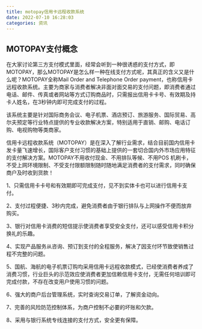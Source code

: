 ```yaml
---
title: motopay信用卡远程收款系统
date: 2022-07-10 16:28:03
categories: 资讯
---
```

## MOTOPAY支付概念
在大家讨论第三方支付模式里面，经常会听到一种很诱惑的支付方式，即MOTOPAY，那么MOTOPAY是怎么样一种在线支付方式呢，其真正的含义又是什么呢？MOTOPAY全称Mail Order and Telephone Order payment，也称信用卡远程收款系统。主要为商家与消费者解决非面对面交易的支付问题，即消费者通过电话、邮件、传真或者网站等方式订购商品时，只需报出信用卡卡号、有效期及持卡人姓名，在3秒钟内即可完成支付的过程。

该系统主要是针对国际商务会议、电子机票、酒店预订、旅游服务、国际贸易、高尔夫预定等行业特点提供的专业收款解决方案，特别适用于直销、邮购、电话订购、电视购物等类商家。

信用卡远程收款系统（MOTOPAY）是在深入了解行业需求，结合目前国内信用卡发卡量飞速增长，国际客户支付习惯的基础上提供的一套切合国内外市场应用特征的支付解决方案。MOTOPAY不用收付现金、不用排队等候、不用POS 机刷卡，不受上网环境限制、不受支付限额限制随时随地满足消费者的支付需求，同时确保商户及时收到货款！

1、只需信用卡卡号和有效期即可完成支付，见不到实体卡也可以进行信用卡支付。

2、支付过程便捷、3秒内完成，避免消费者由于银行排队与上网操作不便而放弃购买。

3、银行对信用卡消费的短信提示使消费者享受安全支付，还可以感受信用卡积分换礼的乐趣。

4、实现产品服务从咨询、预订到支付的全程服务，解决了因支付环节致使销售过程不完整的问题。

5、国航、海航的电子机票订购均采用信用卡远程收款模式，已经使消费者养成了消费习惯，行业巨头的示范效应使消费者更加信赖信用卡支付，无需任何培训即可完成付款，不存在改变用户使用习惯的问题。

6、强大的商户后台管理系统，实时查询交易订单，了解资金动向。

7、完善的风险防范控制体系，为商户控制不必要的坏账和欠款。

8、采用与银行系统专线连接的支付方式，安全更有保障。
